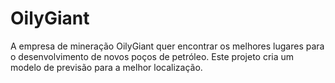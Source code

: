 # OilyGiant
A empresa de mineração OilyGiant quer encontrar os melhores lugares para o desenvolvimento de novos poços de petróleo. Este projeto cria um modelo de previsão para a melhor localização.
